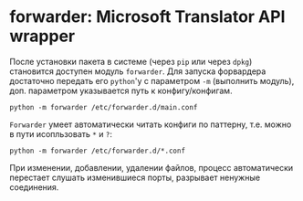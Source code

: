 forwarder: Microsoft Translator API wrapper
===========================================

После установки пакета в системе (через `pip` или через `dpkg`) становится доступен модуль `forwarder`.
Для запуска форвардера достаточно передать его `python`'у с параметром `-m` (выполнить модуль), доп. параметром указывается путь к конфигу/конфигам.

```
python -m forwarder /etc/forwarder.d/main.conf
```

`Forwarder` умеет автоматически читать конфиги по паттерну, т.е. можно в пути исопльзовать `*` и `?`:

```
python -m forwarder /etc/forwarder.d/*.conf
```

При изменении, добавлении, удалении файлов, процесс автоматически перестает слушать изменившиеся порты, разрывает ненужные соединения.